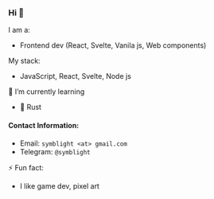 ### Hi 👋

I am a:
- Frontend dev (React, Svelte, Vanila js, Web components)

My stack:
- JavaScript, React, Svelte, Node js

🌱 I’m currently learning
- 🦀 Rust

#### Contact Information:
- Email: `symblight <at> gmail.com`
- Telegram: `@symblight`

⚡ Fun fact:
- I like game dev, pixel art


<!--
**Symblight/symblight** is a ✨ _special_ ✨ repository because its `README.md` (this file) appears on your GitHub profile.

Here are some ideas to get you started:

- 🔭 I’m currently working on ...
- 🌱 I’m currently learning ...
- 👯 I’m looking to collaborate on ...
- 🤔 I’m looking for help with ...
- 💬 Ask me about ...
- 📫 How to reach me: ...
- 😄 Pronouns: ...
- ⚡ Fun fact: ...
-->
